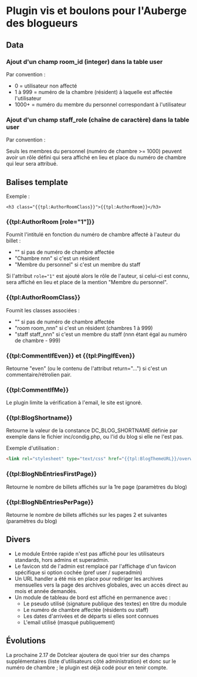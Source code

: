 # Plugin vis et boulons pour l'Auberge des blogueurs

## Data

### Ajout d'un champ room_id (integer) dans la table user

Par convention :

* 0 = utilisateur non affecté
* 1 à 999 = numéro de la chambre (résident) à laquelle est affectée l'utilisateur
* 1000+ = numéro du membre du personnel correspondant à l'utilisateur

### Ajout d'un champ staff_role (chaîne de caractère) dans la table user

Par convention :

Seuls les membres du personnel (numéro de chambre >= 1000) peuvent avoir un rôle défini qui sera affiché en lieu et place du numéro de chambre qui leur sera attribué.

## Balises template

Exemple :

```
<h3 class="{{tpl:AuthorRoomClass}}">{{tpl:AuthorRoom}}</h3>
```

### {{tpl:AuthorRoom [role="1"]}}

Fournit l'intitulé en fonction du numéro de chambre affecté à l'auteur du billet :

* "" si pas de numéro de chambre affectée
* "Chambre nnn" si c'est un résident
* "Membre du personnel" si c'est un membre du staff

Si l'attribut ```role="1"``` est ajouté alors le rôle de l'auteur, si celui-ci est connu, sera affiché en lieu et place de la mention "Membre du personnel".

### {{tpl:AuthorRoomClass}}

Fournit les classes associées :

* "" si pas de numéro de chambre affectée
* "room room_nnn" si c'est un résident (chambres 1 à 999)
* "staff staff_nnn" si c'est un membre du staff (nnn étant égal au numéro de chambre - 999)

### {{tpl:CommentIfEven}} et {{tpl:PingIfEven}}

Retourne "even" (ou le contenu de l'attribut return="...") si c'est un commentaire/rétrolien pair.

### {{tpl:CommentIfMe}}

Le plugin limite la vérification à l'email, le site est ignoré.

### {{tpl:BlogShortname}}

Retourne la valeur de la constance DC_BLOG_SHORTNAME définie par exemple dans le fichier inc/condig.php, ou l'id du blog si elle ne l'est pas.

Exemple d'utilisation :

```html
<link rel="stylesheet" type="text/css" href="{{tpl:BlogThemeURL}}/overwrite-{{tpl:BlogShortname}}.css" media="screen" />
```

### {{tpl:BlogNbEntriesFirstPage}}

Retourne le nombre de billets affichés sur la 1re page (paramètres du blog)

### {{tpl:BlogNbEntriesPerPage}}

Retourne le nombre de billets affichés sur les pages 2 et suivantes (paramètres du blog)

## Divers

* Le module Entrée rapide n'est pas affiché pour les utilisateurs standards, hors admins et superadmin.
* Le favicon std de l'admin est remplacé par l'affichage d'un favicon spécifique si option cochée (pref user / superadmin)
* Un URL handler a été mis en place pour rediriger les archives mensuelles vers la page des archives globales, avec un accès direct au mois et année demandés.
* Un module de tableau de bord est affiché en permanence avec :
  * Le pseudo utilisé (signature publique des textes) en titre du module
  * Le numéro de chambre affectée (résidents ou staff)
  * Les dates d'arrivées et de départs si elles sont connues
  * L'email utilisé (masqué publiquement)

## Évolutions

La prochaine 2.17 de Dotclear ajoutera de quoi trier sur des champs supplémentaires (liste d'utilisateurs côté administration) et donc sur le numéro de chambre ; le plugin est déjà codé pour en tenir compte.
